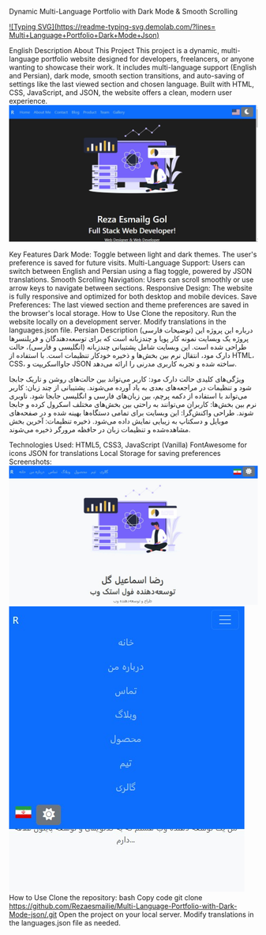 Dynamic Multi-Language Portfolio with Dark Mode & Smooth Scrolling

[![Typing SVG](https://readme-typing-svg.demolab.com/?lines= Multi+Language+Portfolio+Dark+Mode+Json)](https://git.io/typing-svg)

English Description
About This Project
This project is a dynamic, multi-language portfolio website designed for developers, freelancers, or anyone wanting to showcase their work. It includes multi-language support (English and Persian), dark mode, smooth section transitions, and auto-saving of settings like the last viewed section and chosen language. Built with HTML, CSS, JavaScript, and JSON, the website offers a clean, modern user experience.
![screen shot](./mainen.jpg)

Key Features
Dark Mode: Toggle between light and dark themes. The user's preference is saved for future visits.
Multi-Language Support: Users can switch between English and Persian using a flag toggle, powered by JSON translations.
Smooth Scrolling Navigation: Users can scroll smoothly or use arrow keys to navigate between sections.
Responsive Design: The website is fully responsive and optimized for both desktop and mobile devices.
Save Preferences: The last viewed section and theme preferences are saved in the browser's local storage.
How to Use
Clone the repository.
Run the website locally on a development server.
Modify translations in the languages.json file.
Persian Description (توضیحات فارسی)
درباره این پروژه
این پروژه یک وبسایت نمونه کار پویا و چندزبانه است که برای توسعه‌دهندگان و فریلنسرها طراحی شده است. این وبسایت شامل پشتیبانی چندزبانه (انگلیسی و فارسی)، حالت دارک مود، انتقال نرم بین بخش‌ها و ذخیره خودکار تنظیمات است. با استفاده از HTML، CSS، جاوااسکریپت و JSON ساخته شده و تجربه کاربری مدرنی را ارائه می‌دهد.

ویژگی‌های کلیدی
حالت دارک مود: کاربر می‌تواند بین حالت‌های روشن و تاریک جابجا شود و تنظیمات در مراجعه‌های بعدی به یاد آورده می‌شوند.
پشتیبانی از چند زبان: کاربر می‌تواند با استفاده از دکمه پرچم، بین زبان‌های فارسی و انگلیسی جابجا شود.
ناوبری نرم بین بخش‌ها: کاربران می‌توانند به راحتی بین بخش‌های مختلف اسکرول کرده و جابجا شوند.
طراحی واکنش‌گرا: این وبسایت برای تمامی دستگاه‌ها بهینه شده و در صفحه‌های موبایل و دسکتاپ به زیبایی نمایش داده می‌شود.
ذخیره تنظیمات: آخرین بخش مشاهده‌شده و تنظیمات زبان در حافظه مرورگر ذخیره می‌شوند.


Technologies Used:
HTML5, CSS3, JavaScript (Vanilla)
FontAwesome for icons
JSON for translations
Local Storage for saving preferences
Screenshots:
![screen shot](./mainfa.jpg)
![screen shot](./menu.jpg)
How to Use
Clone the repository:
bash
Copy code
git clone https://github.com/Rezaesmailie/Multi-Language-Portfolio-with-Dark-Mode-json/.git
Open the project on your local server.
Modify translations in the languages.json file as needed.
